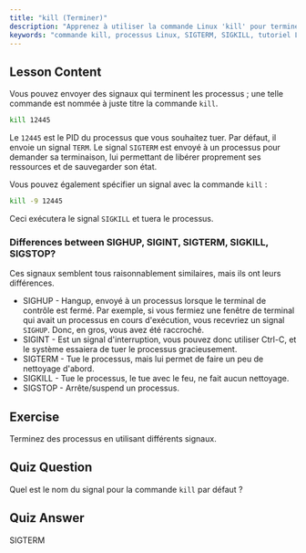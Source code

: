```yaml
---
title: "kill (Terminer)"
description: "Apprenez à utiliser la commande Linux 'kill' pour terminer les processus. Comprenez SIGTERM, SIGKILL et d'autres signaux pour la gestion des processus. Commencez à apprendre maintenant !"
keywords: "commande kill, processus Linux, SIGTERM, SIGKILL, tutoriel Linux, débutant, gestion des processus, guide Linux"
---
```


## Lesson Content

Vous pouvez envoyer des signaux qui terminent les processus ; une telle commande est nommée à juste titre la commande `kill`.

```bash
kill 12445
```

Le `12445` est le PID du processus que vous souhaitez tuer. Par défaut, il envoie un signal `TERM`. Le signal `SIGTERM` est envoyé à un processus pour demander sa terminaison, lui permettant de libérer proprement ses ressources et de sauvegarder son état.

Vous pouvez également spécifier un signal avec la commande `kill` :

```bash
kill -9 12445
```

Ceci exécutera le signal `SIGKILL` et tuera le processus.

### Differences between SIGHUP, SIGINT, SIGTERM, SIGKILL, SIGSTOP?

Ces signaux semblent tous raisonnablement similaires, mais ils ont leurs différences.

- SIGHUP - Hangup, envoyé à un processus lorsque le terminal de contrôle est fermé. Par exemple, si vous fermiez une fenêtre de terminal qui avait un processus en cours d'exécution, vous recevriez un signal `SIGHUP`. Donc, en gros, vous avez été raccroché.
- SIGINT - Est un signal d'interruption, vous pouvez donc utiliser Ctrl-C, et le système essaiera de tuer le processus gracieusement.
- SIGTERM - Tue le processus, mais lui permet de faire un peu de nettoyage d'abord.
- SIGKILL - Tue le processus, le tue avec le feu, ne fait aucun nettoyage.
- SIGSTOP - Arrête/suspend un processus.

## Exercise

Terminez des processus en utilisant différents signaux.

## Quiz Question

Quel est le nom du signal pour la commande `kill` par défaut ?

## Quiz Answer

SIGTERM

